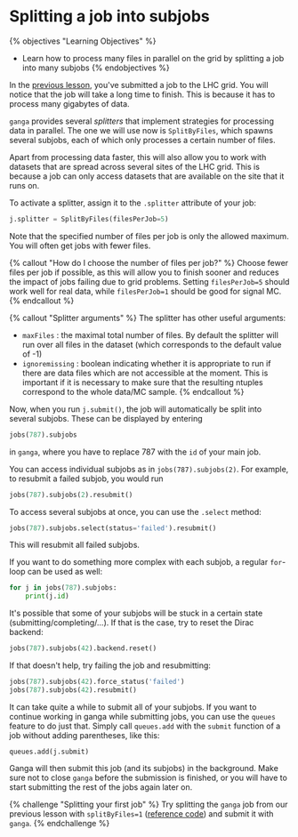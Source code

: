 # Splitting a job into subjobs

{% objectives "Learning Objectives" %}
* Learn how to process many files in parallel on the grid
  by splitting a job into many subjobs
{% endobjectives %} 

In the [previous lesson](davinci-grid.html), you've submitted a job to the LHC grid.
You will notice that the job will take a long time to finish.
This is because it has to process many gigabytes of data.

`ganga` provides several *splitters* that implement strategies for processing data in parallel.
The one we will use now is `SplitByFiles`, which spawns several subjobs, each of which only processes a certain number of files.

Apart from processing data faster, this will also allow you to work with datasets that are spread across several sites of the LHC grid.
This is because a job can only access datasets that are available on the site that it runs on.

To activate a splitter, assign it to the `.splitter` attribute of your job:
```python
j.splitter = SplitByFiles(filesPerJob=5)
```
Note that the specified number of files per job is only the allowed maximum.
You will often get jobs with fewer files.

{% callout "How do I choose the number of files per job?" %}
Choose fewer files per job if possible, as this will allow you to finish sooner 
and reduces the impact of jobs failing due to grid problems.
Setting `filesPerJob=5` should work well for real data, while `filesPerJob=1` should be good for signal MC.
{% endcallout %} 

{% callout "Splitter arguments" %}
The splitter has other useful arguments: 
- `maxFiles`      : the maximal total number of files. By default the splitter will run over all files in the dataset (which corresponds to the default value of -1)
- `ignoremissing` : boolean indicating whether it is appropriate to run if there are data files which are not accessible at the moment. This is important if it is necessary to make sure that the resulting ntuples correspond to the whole data/MC sample.
{% endcallout %} 

Now, when you run `j.submit()`, the job will automatically be split into several subjobs.
These can be displayed by entering

```python
jobs(787).subjobs
```
in `ganga`, where you have to replace 787 with the `id` of your main job.

You can access individual subjobs as in `jobs(787).subjobs(2)`.
For example, to resubmit a failed subjob, you would run
```python
jobs(787).subjobs(2).resubmit()
```

To access several subjobs at once, you can use the `.select` method:
```python
jobs(787).subjobs.select(status='failed').resubmit()
```
This will resubmit all failed subjobs.

If you want to do something more complex with each subjob, a regular `for`-loop can be used as well:
```python
for j in jobs(787).subjobs:
    print(j.id)
```

It's possible that some of your subjobs will be stuck in a certain state (submitting/completing/...).
If that is the case, try to reset the Dirac backend:
```python
jobs(787).subjobs(42).backend.reset()
```
If that doesn't help, try failing the job and resubmitting:
```python
jobs(787).subjobs(42).force_status('failed')
jobs(787).subjobs(42).resubmit()
```

It can take quite a while to submit all of your subjobs.
If you want to continue working in ganga while submitting jobs, you can use the `queues` feature to do just that.
Simply call `queues.add` with the `submit` function of a job without adding parentheses, like this:
```
queues.add(j.submit)
```
Ganga will then submit this job (and its subjobs) in the background.
Make sure not to close `ganga` before the submission is finished, or you will have to start submitting the rest of the jobs again later on.

{% challenge "Splitting your first job" %}
Try splitting the `ganga` job from our previous lesson with `splitByFiles=1` 
([reference code](code/split-jobs/first-job.py)) and submit it with `ganga`.
{% endchallenge %} 


